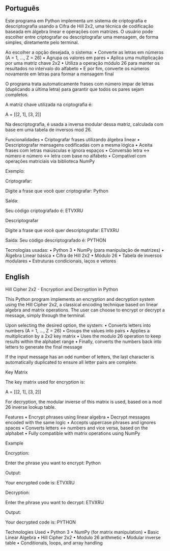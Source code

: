 
##  Português
Este programa em Python implementa um sistema de criptografia e descriptografia usando a Cifra de Hill 2x2, uma técnica de codificação baseada em álgebra linear e operações com matrizes. O usuário pode escolher entre criptografar ou descriptografar uma mensagem, de forma simples, diretamente pelo terminal.

Ao escolher a opção desejada, o sistema:
	•	Converte as letras em números (A = 1, …, Z = 26)
	•	Agrupa os valores em pares
	•	Aplica uma multiplicação por uma matriz chave 2x2
	•	Utiliza a operação módulo 26 para manter os resultados no intervalo do alfabeto
	•	E por fim, converte os números novamente em letras para formar a mensagem final

O programa trata automaticamente frases com número ímpar de letras (duplicando a última letra) para garantir que todos os pares sejam completos.

A matriz chave utilizada na criptografia é:

A = [[2, 1],
     [3, 2]]

Na descriptografia, é usada a inversa modular dessa matriz, calculada com base em uma tabela de inversos mod 26.

Funcionalidades
	•	Criptografar frases utilizando álgebra linear
	•	Descriptografar mensagens codificadas com a mesma lógica
	•	Aceita frases com letras maiúsculas e ignora espaços
	•	Conversão letra ↔ número e número ↔ letra com base no alfabeto
	•	Compatível com operações matriciais via biblioteca NumPy


Exemplo:

Criptografar:

Digite a frase que você quer criptografar: Python

Saída:

Seu código criptografado é: ETVXRU

Descriptografar

Digite a frase que você quer descriptografar: ETVXRU

Saída:
Seu código descriptografado é: PYTHON


Tecnologias usadas:
	•	Python 3
	•	NumPy (para manipulação de matrizes)
	•	Álgebra Linear básica
	•	Cifra de Hill 2x2
	•	Módulo 26
	•	Tabela de inversos modulares
	•	Estruturas condicionais, laços e vetores

 ## English 


Hill Cipher 2x2 - Encryption and Decryption in Python

This Python program implements an encryption and decryption system using the Hill Cipher 2x2, a classical encoding technique based on linear algebra and matrix operations. The user can choose to encrypt or decrypt a message, simply through the terminal.

Upon selecting the desired option, the system:
	•	Converts letters into numbers (A = 1, …, Z = 26)
	•	Groups the values into pairs
	•	Applies a multiplication by a 2x2 key matrix
	•	Uses the modulo 26 operation to keep results within the alphabet range
	•	Finally, converts the numbers back into letters to generate the final message

If the input message has an odd number of letters, the last character is automatically duplicated to ensure all letter pairs are complete.

Key Matrix

The key matrix used for encryption is:

A = [[2, 1],
     [3, 2]]

For decryption, the modular inverse of this matrix is used, based on a mod 26 inverse lookup table.



Features
	•	Encrypt phrases using linear algebra
	•	Decrypt messages encoded with the same logic
	•	Accepts uppercase phrases and ignores spaces
	•	Converts letters ↔ numbers and vice versa, based on the alphabet
	•	Fully compatible with matrix operations using NumPy

Example

Encryption:

Enter the phrase you want to encrypt: Python

Output:

Your encrypted code is: ETVXRU


Decryption:

Enter the phrase you want to decrypt: ETVXRU

Output:

Your decrypted code is: PYTHON

Technologies Used
	•	Python 3
	•	NumPy (for matrix manipulation)
	•	Basic Linear Algebra
	•	Hill Cipher 2x2
	•	Modulo 26 arithmetic
	•	Modular inverse table
	•	Conditionals, loops, and array handling
